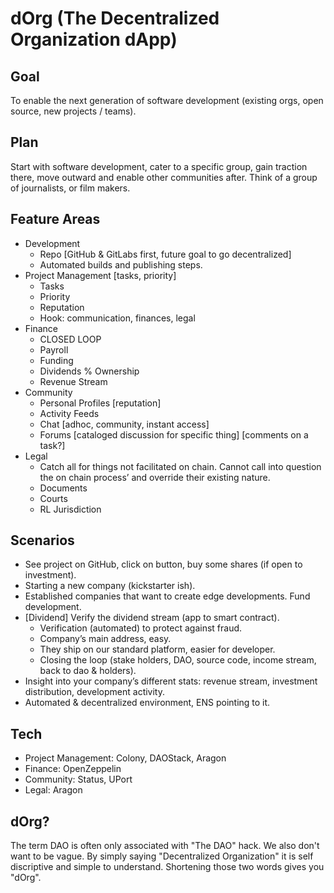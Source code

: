 # dOrg (The Decentralized Organization dApp)  
## Goal  
To enable the next generation of software development (existing orgs, open source, new projects / teams).  

## Plan  
Start with software development, cater to a specific group, gain traction there, move outward and enable other communities after. Think of a group of journalists, or film makers.  

## Feature Areas  
- Development  
  - Repo [GitHub & GitLabs first, future goal to go decentralized]  
  - Automated builds and publishing steps.  
- Project Management [tasks, priority]  
  - Tasks  
  - Priority  
  - Reputation  
  - Hook: communication, finances, legal  
- Finance  
  - CLOSED LOOP  
  - Payroll  
  - Funding  
  - Dividends % Ownership  
  - Revenue Stream  
- Community  
  - Personal Profiles [reputation]  
  - Activity Feeds  
  - Chat [adhoc, community, instant access]  
  - Forums [cataloged discussion for specific thing] [comments on a task?]  
- Legal  
  - Catch all for things not facilitated on chain. Cannot call into question the on chain process’ and override their existing nature.  
  - Documents  
  - Courts  
  - RL Jurisdiction  

## Scenarios  
- See project on GitHub, click on button, buy some shares (if open to investment).  
- Starting a new company (kickstarter ish).  
- Established companies that want to create edge developments. Fund development.  
- [Dividend] Verify the dividend stream (app to smart contract).  
  - Verification (automated) to protect against fraud.  
  - Company’s main address, easy.  
  - They ship on our standard platform, easier for developer.  
  - Closing the loop (stake holders, DAO, source code, income stream, back to dao & holders).  
- Insight into your company’s different stats: revenue stream, investment distribution, development activity.  
- Automated & decentralized environment, ENS pointing to it.  

## Tech  
- Project Management: Colony, DAOStack, Aragon  
- Finance: OpenZeppelin  
- Community: Status, UPort  
- Legal: Aragon  

## dOrg?  
The term DAO is often only associated with "The DAO" hack. We also don't want to be vague. By simply saying "Decentralized Organization" it is self discriptive and simple to understand. Shortening those two words gives you "dOrg".  
